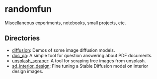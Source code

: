 # randomfun
Miscellaneous experiments, notebooks, small projects, etc.

## Directories

- [diffusion](diffusion/): Demos of some image diffusion models.
- [doc_qa](doc_qa/): A simple tool for question answering about PDF documents.
- [unsplash_scraper](unsplash_scraper/): A tool for scraping free images from unsplash.
- [sd_interior_design](sd_interior_design/): Fine tuning a Stable Diffusion model on interior design images.
